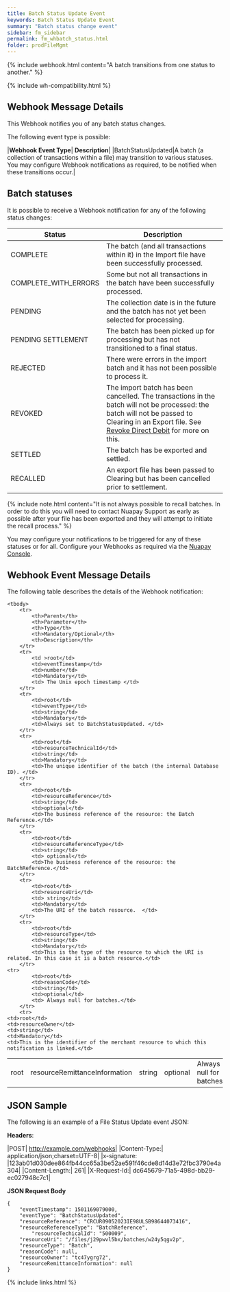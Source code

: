```yaml
---
title: Batch Status Update Event
keywords: Batch Status Update Event
summary: "Batch status change event"
sidebar: fm_sidebar
permalink: fm_whbatch_status.html
folder: prodFileMgmt
---
```


{% include webhook.html content="A batch transitions from one status to another." %}

{% include wh-compatibility.html %}

## Webhook Message Details

This Webhook notifies you of any batch status changes.

The following event type is possible:

|**Webhook Event Type**| **Description**|
|BatchStatusUpdated|A batch (a collection of transactions within a file) may transition to various statuses. You may configure Webhook notifications as required, to be notified when these transitions occur.|

## Batch statuses

It is possible to receive a Webhook notification for any of the following status changes:

|Status|Description|
|------|-----------|
|COMPLETE|The batch (and all transactions within it) in the Import file have been successfully processed.|
|COMPLETE_WITH_ERRORS|Some but not all transactions in the batch have been successfully processed.|
|PENDING|The collection date is in the future and the batch has not yet been selected for processing.|
|PENDING SETTLEMENT|The batch has been picked up for processing but has not transitioned to a final status.|
|REJECTED|There were errors in the import batch and it has not been possible to process it.|
|REVOKED|The import batch has been cancelled. The transactions in the batch will not be processed: the batch will not be passed to Clearing in an Export file. See [Revoke Direct Debit](np_revokedirectdebit.html) for more on this.|
|SETTLED|The batch has be exported and settled.|
|RECALLED|An export file has been passed to Clearing but has been cancelled prior to settlement.|

{% include note.html content="It is not always possible to recall batches. In order to do this you will need to contact Nuapay Support as early as possible after your file has been exported and they will attempt to initiate the recall process." %}





You may configure your notifications to be triggered for any of these statuses or for all. Configure your Webhooks as required via the [Nuapay Console](prod_consolewebhooks.html).

## Webhook Event Message Details

<p>
	The following table describes the details of the Webhook notification:</p>
<table cellspacing="0">

	<tbody>
		<tr>
			<th>Parent</th>
			<th>Parameter</th>
			<th>Type</th>
			<th>Mandatory/Optional</th>
			<th>Description</th>
		</tr>
		<tr>
			<td >root</td>
			<td>eventTimestamp</td>
			<td>number</td>
			<td>Mandatory</td>
			<td> The Unix epoch timestamp </td>
		</tr>
		<tr>
			<td>root</td>
			<td>eventType</td>
			<td>string</td>
			<td>Mandatory</td>
			<td>Always set to BatchStatusUpdated. </td>
		</tr>
		<tr>
			<td>root</td>
			<td>resourceTechnicalId</td>
			<td>string</td>
			<td>Mandatory</td>
			<td>The unique identifier of the batch (the internal Database ID). </td>
		</tr>			
		<tr>
			<td>root</td>
			<td>resourceReference</td>
			<td>string</td>
			<td>optional</td>
			<td>The business reference of the resource: the Batch Reference.</td>
		</tr>
		<tr>
			<td>root</td>
			<td>resourceReferenceType</td>
			<td>string</td>
			<td> optional</td>
			<td>The business reference of the resource: the BatchReference.</td>
		</tr>
		<tr>
			<td>root</td>
			<td>resourceUri</td>
			<td> string</td>
			<td>Mandatory</td>
			<td>The URI of the batch resource.  </td>
		</tr>		
		<tr>
			<td>root</td>
			<td>resourceType</td>
			<td>string</td>
			<td>Mandatory</td>
			<td>This is the type of the resource to which the URI is related. In this case it is a batch resource.</td>
		</tr>   
    <tr>
			<td>root</td>
			<td>reasonCode</td>
			<td>string</td>
			<td>optional</td>
            <td> Always null for batches.</td>
		</tr>
		<tr>
	<td>root</td>
	<td>resourceOwner</td>
	<td>string</td>
	<td>Mandatory</td>
	<td>This is the identifier of the merchant resource to which this notification is linked.</td>
</tr>
<tr>
<td>root</td>
<td>resourceRemittanceInformation</td>
<td>string</td>
<td>optional</td>
<td>Always null for batches.</td>
</tr>
	</tbody>
</table>

## JSON Sample

The following is an example of a File Status Update event JSON:

<b>Headers</b>:


|POST| http://example.com/webhooks|
|Content-Type:| application/json;charset=UTF-8|
|x-signature: |123ab01d030dee864fb44cc65a3be52ae591f46cde8d14d3e72fbc3790e4a304|
|Content-Length:| 261|
|X-Request-Id:| dc645679-71a5-498d-bb29-ec027948c7c1|

<b>JSON Request Body</b>
<pre>
<code class="json">{
    "eventTimestamp": 1501169079000,
    "eventType": "BatchStatusUpdated",
	"resourceReference": "CRCUR09052023IE98ULSB98644073416",
	"resourceReferenceType": "BatchReference",
        "resourceTechicalId": "500009",
	"resourceUri": "/files/j29pwvl5bx/batches/w24y5qgv2p",
	"resourceType": "Batch",
	"reasonCode": null,
	"resourceOwner": "tc47ygrg72",
	"resourceRemittanceInformation": null
}</code>
</pre>

{% include links.html %}
